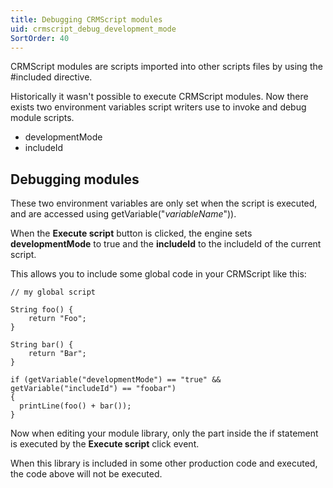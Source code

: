 ```yaml
---
title: Debugging CRMScript modules
uid: crmscript_debug_development_mode
SortOrder: 40
---
```


CRMScript modules are scripts imported into other scripts files by using the #included directive.

Historically it wasn't possible to execute CRMScript modules. Now there exists two environment variables script writers use to invoke and debug module scripts.

* developmentMode
* includeId

## Debugging modules

These two environment variables are only set when the script is executed, and are accessed using getVariable("*variableName*")).

When the **Execute script** button is clicked, the engine sets **developmentMode** to true and the **includeId** to the includeId of the current script.

This allows you to include some global code in your CRMScript like this:

```crmscript
// my global script

String foo() {
    return "Foo";
}

String bar() {
    return "Bar";
}

if (getVariable("developmentMode") == "true" && getVariable("includeId") == "foobar")
{
  printLine(foo() + bar());
}
```

Now when editing your module library, only the part inside the if statement is executed by the **Execute script** click event.

When this library is included in some other production code and executed, the code above will not be executed.
